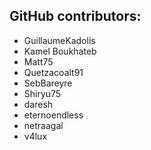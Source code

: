 GitHub contributors:
--------------------------------
 - GuillaumeKadolis
 - Kamel Boukhateb
 - Matt75
 - Quetzacoalt91
 - SebBareyre
 - Shiryu75
 - daresh
 - eternoendless
 - netraagal
 - v4lux
